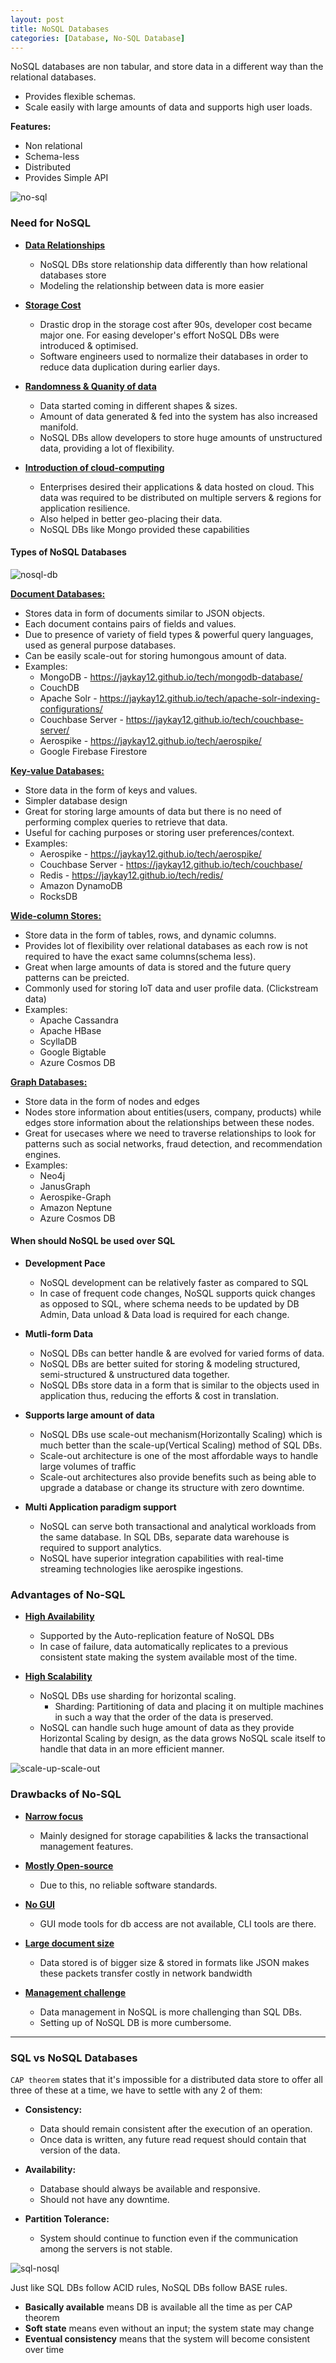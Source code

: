 ```yaml
---
layout: post
title: NoSQL Databases
categories: [Database, No-SQL Database]
---
```


NoSQL databases are non tabular, and store data in a different way than the relational databases.

- Provides flexible schemas.
- Scale easily with large amounts of data and supports high user loads.

**Features:**
- Non relational
- Schema-less
- Distributed
- Provides Simple API

![no-sql](../assets/images/NOSQL-1.png)

### Need for NoSQL

- <ins>**Data Relationships**</ins>
  - NoSQL DBs store relationship data differently than how relational databases store
  - Modeling the relationship between data is more easier


- <ins>**Storage Cost**</ins>
  - Drastic drop in the storage cost after 90s, developer cost became major one. For easing developer's effort NoSQL DBs were introduced & optimised.
  - Software engineers used to normalize their databases in order to reduce data duplication during earlier days.


- <ins>**Randomness & Quanity of data**</ins>
  - Data started coming in different shapes & sizes.
  - Amount of data generated & fed into the system has also increased manifold.
  - NoSQL DBs allow developers to store huge amounts of unstructured data, providing a lot of flexibility.


- <ins>**Introduction of cloud-computing**</ins>
  - Enterprises desired their applications & data hosted on cloud. This data was required to be distributed on multiple servers & regions for application resilience.
  - Also helped in better geo-placing their data.
  - NoSQL DBs like Mongo provided these capabilities

#### Types of NoSQL Databases

![nosql-db](../assets/images/NOSQL-3.png)

<ins>**Document Databases:**</ins>
- Stores data in form of documents similar to JSON objects.
- Each document contains pairs of fields and values.
- Due to presence of variety of field types & powerful query languages, used as general purpose databases.
- Can be easily scale-out for storing humongous amount of data.
- Examples:
  - MongoDB - https://jaykay12.github.io/tech/mongodb-database/
  - CouchDB
  - Apache Solr - https://jaykay12.github.io/tech/apache-solr-indexing-configurations/
  - Couchbase Server - https://jaykay12.github.io/tech/couchbase-server/
  - Aerospike - https://jaykay12.github.io/tech/aerospike/
  - Google Firebase Firestore


<ins>**Key-value Databases:**</ins>
- Store data in the form of keys and values.
- Simpler database design
- Great for storing large amounts of data but there is no need of performing complex queries to retrieve that data.
- Useful for caching purposes or storing user preferences/context.
- Examples:
  - Aerospike - https://jaykay12.github.io/tech/aerospike/
  - Couchbase Server - https://jaykay12.github.io/tech/couchbase/
  - Redis - https://jaykay12.github.io/tech/redis/
  - Amazon DynamoDB
  - RocksDB


<ins>**Wide-column Stores:**</ins>
- Store data in the form of tables, rows, and dynamic columns.
- Provides lot of flexibility over relational databases as each row is not required to have the exact same columns(schema less).
- Great when large amounts of data is stored and the future query patterns can be preicted.
- Commonly used for storing IoT data and user profile data. (Clickstream data)
- Examples:
  - Apache Cassandra
  - Apache HBase
  - ScyllaDB
  - Google Bigtable
  - Azure Cosmos DB


<ins>**Graph Databases:**</ins>
- Store data in the form of nodes and edges
- Nodes store information about entities(users, company, products) while edges store information about the relationships between these nodes.
- Great for usecases where we need to traverse relationships to look for patterns such as social networks, fraud detection, and recommendation engines.
- Examples:
  - Neo4j
  - JanusGraph
  - Aerospike-Graph
  - Amazon Neptune
  - Azure Cosmos DB

#### When should NoSQL be used over SQL

- **Development Pace**
  - NoSQL development can be relatively faster as compared to SQL
  - In case of frequent code changes, NoSQL supports quick changes as opposed to SQL, where schema needs to be updated by DB Admin, Data unload & Data load is required for each change.


- **Mutli-form Data**
  - NoSQL DBs can better handle & are evolved for varied forms of data.
  - NoSQL DBs are better suited for storing & modeling structured, semi-structured & unstructured data together.
  - NoSQL DBs store data in a form that is similar to the objects used in application thus, reducing the efforts & cost in translation.


- **Supports large amount of data**
  - NoSQL DBs use scale-out mechanism(Horizontally Scaling) which is much better than the scale-up(Vertical Scaling) method of SQL DBs.
  - Scale-out architecture is one of the most affordable ways to handle large volumes of traffic
  - Scale-out architectures also provide benefits such as being able to upgrade a database or change its structure with zero downtime.


- **Multi Application paradigm support**
  - NoSQL can serve both transactional and analytical workloads from the same database. In SQL DBs, separate data warehouse is required to support analytics.
  - NoSQL have superior integration capabilities with real-time streaming technologies like aerospike ingestions.

### Advantages of No-SQL

- <ins>**High Availability**</ins>
  - Supported by the Auto-replication feature of NoSQL DBs
  - In case of failure, data automatically replicates to a previous consistent state making the system available most of the time.

- <ins>**High Scalability**</ins>
  - NoSQL DBs use sharding for horizontal scaling.
    - Sharding: Partitioning of data and placing it on multiple machines in such a way that the order of the data is preserved.
  - NoSQL can handle such huge amount of data as they provide Horizontal Scaling by design, as the data grows NoSQL scale itself to handle that data in an more efficient manner.

![scale-up-scale-out](../assets/images/NOSQL-2.png)

### Drawbacks of No-SQL

- <ins>**Narrow focus**</ins>
  - Mainly designed for storage capabilities & lacks the transactional management features.

- <ins>**Mostly Open-source**</ins>
  - Due to this, no reliable software standards.

- <ins>**No GUI**</ins>
  - GUI mode tools for db access are not available, CLI tools are there.

- <ins>**Large document size**</ins>
  - Data stored is of bigger size & stored in formats like JSON makes these packets transfer costly in network bandwidth

- <ins>**Management challenge**</ins>
  - Data management in NoSQL is more challenging than SQL DBs.
  - Setting up of NoSQL DB is more cumbersome.
 
---

### SQL vs NoSQL Databases

`CAP theorem` states that it's impossible for a distributed data store to offer all three of these at a time, we have to settle with any 2 of them:

- **Consistency:**
  - Data should remain consistent after the execution of an operation.
  - Once data is written, any future read request should contain that version of the data.

- **Availability:**
  - Database should always be available and responsive.
  - Should not have any downtime.

- **Partition Tolerance:**
  - System should continue to function even if the communication among the servers is not stable.


![sql-nosql](../assets/images/NOSQL-4.png)

Just like SQL DBs follow ACID rules, NoSQL DBs follow BASE rules.

- **Basically available** means DB is available all the time as per CAP theorem
- **Soft state** means even without an input; the system state may change
- **Eventual consistency** means that the system will become consistent over time
